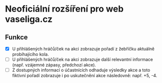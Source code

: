 # Neoficiální rozšíření pro web vaseliga.cz

## Funkce

- [x] U přihlášených hráčů/ček na akci zobrazuje pořadí z žebříčku aktuálně probíhajícího kola.
- [ ] U přihlášených hráčů/ček na akci zobrazuje další relevantní informace (např. vzájemné zápasy, předchozí akce).
- [ ] Z dostupných informací o účastnících odhaduje výsledky akce a toto fiktivní pořadí zobrazuje i po uskutečnění akce následovně: např. +5, -4.